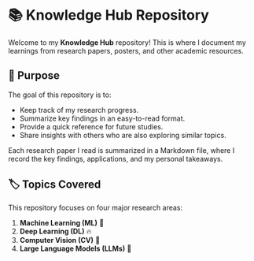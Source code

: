 # 📚 Knowledge Hub Repository  
Welcome to my **Knowledge Hub** repository! This is where I document my learnings from research papers, posters, and other academic resources.

## 📌 Purpose  
The goal of this repository is to:  
- Keep track of my research progress.  
- Summarize key findings in an easy-to-read format.  
- Provide a quick reference for future studies.  
- Share insights with others who are also exploring similar topics.  

Each research paper I read is summarized in a Markdown file, where I record the key findings, applications, and my personal takeaways.    

## 🏷️ Topics Covered  
This repository focuses on four major research areas:  
1. **Machine Learning (ML)** 🧠  
2. **Deep Learning (DL)** 🔥  
3. **Computer Vision (CV)** 👀  
4. **Large Language Models (LLMs)** 📝
